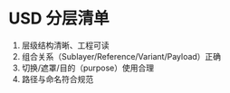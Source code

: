 # USD 分层清单

1. 层级结构清晰、工程可读
2. 组合关系（Sublayer/Reference/Variant/Payload）正确
3. 切换/遮罩/目的（purpose）使用合理
4. 路径与命名符合规范
